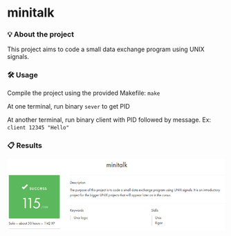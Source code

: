 # minitalk

### 💡 About the project

This project aims to code a small data exchange program using UNIX signals.  

### 🛠️ Usage

Compile the project using the provided Makefile: ```make```

At one terminal, run binary ```sever``` to get PID

At another terminal, run binary client with PID followed by message. Ex: ```client 12345 "Hello"```

### 📋 Results

![minitalk.png](minitalk.png)

